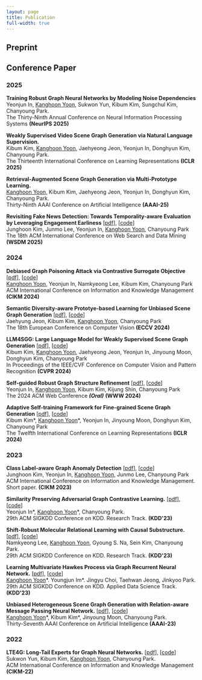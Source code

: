 ```yaml
---
layout: page
title: Publication
full-width: true
---
```


## Preprint


## Conference Paper

### 2025 

**Training Robust Graph Neural Networks by Modeling Noise Dependencies**  
Yeonjun In, <ins>Kanghoon Yoon</ins>, Sukwon Yun, Kibum Kim, Sungchul Kim, Chanyoung Park.  
The Thirty-Ninth Annual Conference on Neural Information Processing Systems **(NeurIPS 2025)**  

**Weakly Supervised Video Scene Graph Generation via Natural Language Supervision.**  
Kibum Kim, <ins>Kanghoon Yoon</ins>, Jaehyeong Jeon, Yeonjun In, Donghyun Kim, Chanyoung Park.  
The Thirteenth International Conference on Learning Representations **(ICLR 2025)**  

**Retrieval‑Augmented Scene Graph Generation via Multi‑Prototype Learning.**  
<ins>Kanghoon Yoon</ins>, Kibum Kim, Jaehyeong Jeon, Yeonjun In, Donghyun Kim, Chanyoung Park.  
Thirty-Ninth AAAI Conference on Artificial Intelligence **(AAAI-25)**  

**Revisiting Fake News Detection: Towards Temporality-aware Evaluation by Leveraging Engagement Earliness** [[pdf]()], [[code]()]  
Junghoon Kim, Junmo Lee, Yeonjun In, <ins>Kanghoon Yoon</ins>, Chanyoung Park  
The 18th ACM International Conference on Web Search and Data Mining **(WSDM 2025)**  

### 2024

**Debiased Graph Poisoning Attack via Contrastive Surrogate Objective** [[pdf]()], [[code]()]  
<ins>Kanghoon Yoon</ins>, Yeonjun In, Namkyeong Lee, Kibum Kim, Chanyoung Park  
ACM International Conference on Information and Knowledge Management **(CIKM 2024)**  

**Semantic Diversity-aware Prototye-based Learning for Unbiased Scene Graph Generation** [[pdf]()], [[code]()]  
Jaehyung Jeon, Kibum Kim, <ins>Kanghoon Yoon</ins>, Chanyoung Park  
The 18th European Conference on Computer Vision **(ECCV 2024)**  


**LLM4SGG: Large Language Model for Weakly Supervised Scene Graph Generation** [[pdf](https://openaccess.thecvf.com/content/CVPR2024/html/Kim_LLM4SGG_Large_Language_Models_for_Weakly_Supervised_Scene_Graph_Generation_CVPR_2024_paper.html)], [[code](https://github.com/rlqja1107/torch-LLM4SGG)]  
Kibum Kim, <ins>Kanghoon Yoon</ins>, Jaehyeong Jeon, Yeonjun In, Jinyoung Moon, Donghyun Kim, Chanyoung Park  
In Proceedings of the IEEE/CVF Conference on Computer Vision and Pattern Recognition **(CVPR 2024)**  

**Self-guided Robust Graph Structure Refinement** [[pdf](https://dl.acm.org/doi/abs/10.1145/3589334.3645522)], [[code](https://github.com/yeonjun-in/torch-sg-gsr)]  
Yeonjun In, <ins>Kanghoon Yoon</ins>, Kibum Kim, Kijung Shin, Chanyoung Park  
The 2024 ACM Web Conference **_(Oral)_** **(WWW 2024)**  

**Adaptive Self-training Framework for Fine-grained Scene Graph Generation** [[pdf](https://openreview.net/pdf?id=WipsLtH77t)], [[code](https://github.com/rlqja1107/torch-ST-SGG)]  
Kibum Kim\*, <ins>Kanghoon Yoon</ins>\*, Yeonjun In, Jinyoung Moon, Donghyun Kim, Chanyoung Park  
The Twelfth International Conference on Learning Representations **(ICLR 2024)** 

### 2023

**Class Label-aware Graph Anomaly Detection** [[pdf](https://dl.acm.org/doi/abs/10.1145/3583780.3615249)], [[code](https://github.com/jhkim611/CLAD)]  
Junghoon Kim, Yeonjun In, <ins>Kanghoon Yoon</ins>, Junmo Lee, Chanyoung Park  
ACM International Conference on Information and Knowledge Management. Short paper. **(CIKM 2023)** 

**Similarity Preserving Adversarial Graph Contrastive Learning.**  [[pdf](https://dl.acm.org/doi/10.1145/3580305.3599503)], [[code](https://github.com/yeonjun-in/torch-SP-AGCL)]  
Yeonjun In\*, <ins>Kanghoon Yoon</ins>\*, Chanyoung Park.  
29th ACM SIGKDD Conference on KDD. Research Track. **(KDD'23)**

**Shift-Robust Molecular Relational Learning with Causal Substructure.**  [[pdf](https://dl.acm.org/doi/abs/10.1145/3580305.3599437)], [[code](https://github.com/Namkyeong/CMRL)]  
Namkyeong Lee, <ins>Kanghoon Yoon</ins>, Gyoung S. Na, Sein Kim, Chanyoung Park.  
29th ACM SIGKDD Conference on KDD. Research Track. **(KDD'23)**

**Learning Multivariate Hawkes Process via Graph Recurrent Neural Network.**  [[pdf](https://dl.acm.org/doi/10.1145/3580305.3599857)], [[code](https://github.com/im0j/GRTPP)]  
<ins>Kanghoon Yoon</ins>\*. Youngjun Im\*. Jingyu Choi, Taehwan Jeong, Jinkyoo Park.   
29th ACM SIGKDD Conference on KDD. Applied Data Science Track. **(KDD'23)**

**Unbiased Heterogeneous Scene Graph Generation with Relation-aware Message Passing Neural Network.**  [[pdf](https://arxiv.org/abs/2212.00443)], [[code](https://github.com/KanghoonYoon/hetsgg-torch)]  
<ins>Kanghoon Yoon</ins>\*, Kibum Kim\*, Jinyoung Moon, Chanyoung Park.  
Thirty-Seventh AAAI Conference on Artificial Intelligence **(AAAI-23)**  

### 2022

**LTE4G: Long-Tail Experts for Graph Neural Networks.**  [[pdf](https://dl.acm.org/doi/abs/10.1145/3511808.3557381)], [[code](https://github.com/SukwonYun/LTE4G)]  
Sukwon Yun, Kibum Kim, <ins>Kanghoon Yoon</ins>, Chanyoung Park.  
ACM International Conference on Information and Knowledge Management **(CIKM-22)**

